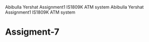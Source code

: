 Abibulla Yershat Assignment1 IS1809K ATM system
Abibulla Yershat Assignment1 IS1809K ATM system
# Assigment-7
